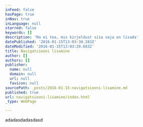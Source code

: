 ```yaml
---
inFeed: false
hasPage: true
inNav: true
inLanguage: null
starred: false
keywords: []
description: 'Ma ei tea, mis kirjeldust siia vaja on lisada'
datePublished: '2016-01-15T13:03:30.283Z'
dateModified: '2016-01-15T13:03:20.683Z'
title: Navigatsiooni lisamine
author: []
authors: []
publisher:
  name: null
  domain: null
  url: null
  favicon: null
sourcePath: _posts/2016-01-15-navigatsiooni-lisamine.md
published: true
url: navigatsiooni-lisamine/index.html
_type: WebPage

---
```

adadasdadasdasd